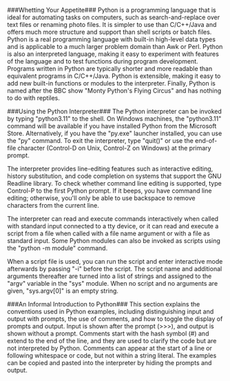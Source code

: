 ###Whetting Your Appetite###
Python is a programming language that is ideal for automating tasks on computers, such as search-and-replace over text files or renaming photo files. It is simpler to use than C/C++/Java and offers much more structure and support than shell scripts or batch files. Python is a real programming language with built-in high-level data types and is applicable to a much larger problem domain than Awk or Perl. Python is also an interpreted language, making it easy to experiment with features of the language and to test functions during program development. Programs written in Python are typically shorter and more readable than equivalent programs in C/C++/Java. Python is extensible, making it easy to add new built-in functions or modules to the interpreter. Finally, Python is named after the BBC show "Monty Python's Flying Circus" and has nothing to do with reptiles.

###Using the Python Interpreter###
The Python interpreter can be invoked by typing "python3.11" to the shell. On Windows machines, the "python3.11" command will be available if you have installed Python from the Microsoft Store. Alternatively, if you have the "py.exe" launcher installed, you can use the "py" command. To exit the interpreter, type "quit()" or use the end-of-file character (Control-D on Unix, Control-Z on Windows) at the primary prompt.

The interpreter provides line-editing features such as interactive editing, history substitution, and code completion on systems that support the GNU Readline library. To check whether command line editing is supported, type Control-P to the first Python prompt. If it beeps, you have command line editing; otherwise, you'll only be able to use backspace to remove characters from the current line.

The interpreter can read and execute commands interactively when called with standard input connected to a tty device, or it can read and execute a script from a file when called with a file name argument or with a file as standard input. Some Python modules can also be invoked as scripts using the "python -m module" command.

When a script file is used, you can run the script and enter interactive mode afterwards by passing "-i" before the script. The script name and additional arguments thereafter are turned into a list of strings and assigned to the "argv" variable in the "sys" module. When no script and no arguments are given, "sys.argv[0]" is an empty string.

###An Informal Introduction to Python###
This section explains the conventions used in Python examples, including distinguishing input and output with prompts, the use of comments, and how to toggle the display of prompts and output. Input is shown after the prompt (>>>), and output is shown without a prompt. Comments start with the hash symbol (#) and extend to the end of the line, and they are used to clarify the code but are not interpreted by Python. Comments can appear at the start of a line or following whitespace or code, but not within a string literal. The examples can be copied and pasted into the interpreter by hiding the prompts and output.